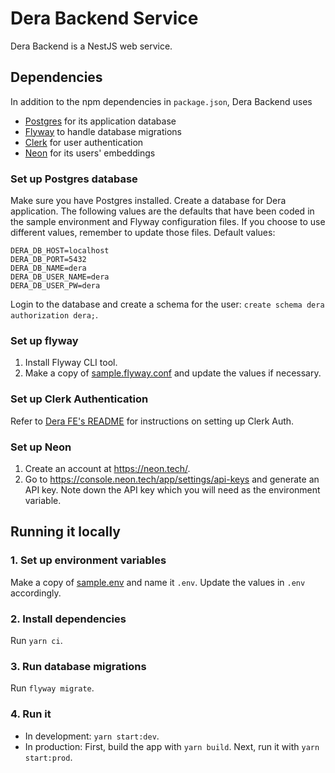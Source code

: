 # Dera Backend Service

Dera Backend is a NestJS web service.

## Dependencies

In addition to the npm dependencies in `package.json`, Dera Backend uses

- [Postgres](https://www.postgresql.org/) for its application database
- [Flyway](https://flywaydb.org/) to handle database migrations
- [Clerk](https://clerk.com/) for user authentication
- [Neon](https://neon.tech/) for its users' embeddings

### Set up Postgres database

Make sure you have Postgres installed. Create a database for Dera application. The following values are the defaults that have been coded in the sample environment and Flyway configuration files. If you choose to use different values, remember to update those files. Default values:

```
DERA_DB_HOST=localhost
DERA_DB_PORT=5432
DERA_DB_NAME=dera
DERA_DB_USER_NAME=dera
DERA_DB_USER_PW=dera
```

Login to the database and create a schema for the user: `create schema dera authorization dera;`.

### Set up flyway

1. Install Flyway CLI tool.
2. Make a copy of [sample.flyway.conf](./sample.flyway.conf) and update the values if necessary.

### Set up Clerk Authentication

Refer to [Dera FE's README](../dera-fe/README.md) for instructions on setting up Clerk Auth.

### Set up Neon

1. Create an account at https://neon.tech/.
2. Go to https://console.neon.tech/app/settings/api-keys and generate an API key. Note down the API key which you will need as the environment variable.

## Running it locally

### 1. Set up environment variables

Make a copy of [sample.env](./sample.env) and name it `.env`. Update the values in `.env` accordingly.

### 2. Install dependencies

Run `yarn ci`.

### 3. Run database migrations

Run `flyway migrate`.

### 4. Run it

- In development: `yarn start:dev`.
- In production: First, build the app with `yarn build`. Next, run it with `yarn start:prod`.
